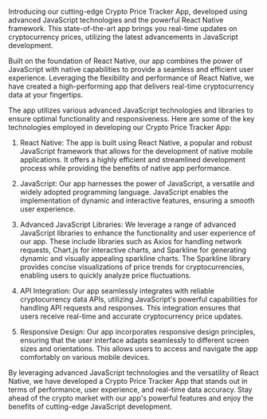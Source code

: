Introducing our cutting-edge Crypto Price Tracker App, developed using advanced JavaScript technologies and the powerful React Native framework. This state-of-the-art app brings you real-time updates on cryptocurrency prices, utilizing the latest advancements in JavaScript development.


Built on the foundation of React Native, our app combines the power of JavaScript with native capabilities to provide a seamless and efficient user experience. Leveraging the flexibility and performance of React Native, we have created a high-performing app that delivers real-time cryptocurrency data at your fingertips.


The app utilizes various advanced JavaScript technologies and libraries to ensure optimal functionality and responsiveness. Here are some of the key technologies employed in developing our Crypto Price Tracker App:


1. React Native: The app is built using React Native, a popular and robust JavaScript framework that allows for the development of native mobile applications. It offers a highly efficient and streamlined development process while providing the benefits of native app performance.


2. JavaScript: Our app harnesses the power of JavaScript, a versatile and widely adopted programming language. JavaScript enables the implementation of dynamic and interactive features, ensuring a smooth user experience.


3. Advanced JavaScript Libraries: We leverage a range of advanced JavaScript libraries to enhance the functionality and user experience of our app. These include libraries such as Axios for handling network requests, Chart.js for interactive charts, and Sparkline for generating dynamic and visually appealing sparkline charts. The Sparkline library provides concise visualizations of price trends for cryptocurrencies, enabling users to quickly analyze price fluctuations.


4. API Integration: Our app seamlessly integrates with reliable cryptocurrency data APIs, utilizing JavaScript's powerful capabilities for handling API requests and responses. This integration ensures that users receive real-time and accurate cryptocurrency price updates.


5. Responsive Design: Our app incorporates responsive design principles, ensuring that the user interface adapts seamlessly to different screen sizes and orientations. This allows users to access and navigate the app comfortably on various mobile devices.


By leveraging advanced JavaScript technologies and the versatility of React Native, we have developed a Crypto Price Tracker App that stands out in terms of performance, user experience, and real-time data accuracy. Stay ahead of the crypto market with our app's powerful features and enjoy the benefits of cutting-edge JavaScript development.
